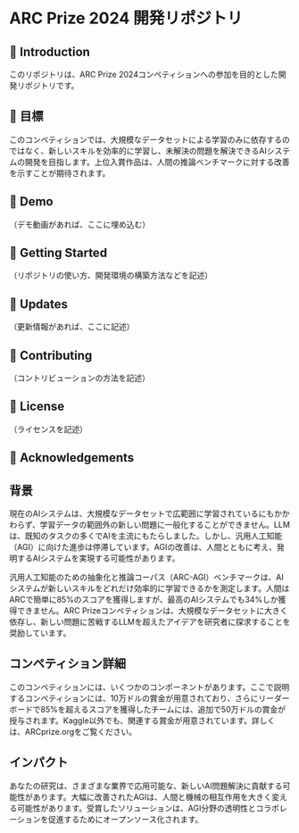 # ARC Prize 2024 開発リポジトリ

## 🌟 Introduction

このリポジトリは、ARC Prize 2024コンペティションへの参加を目的とした開発リポジトリです。

## 🎯 目標

このコンペティションでは、大規模なデータセットによる学習のみに依存するのではなく、新しいスキルを効率的に学習し、未解決の問題を解決できるAIシステムの開発を目指します。上位入賞作品は、人間の推論ベンチマークに対する改善を示すことが期待されます。

## 🎥 Demo

（デモ動画があれば、ここに埋め込む）

## 🚀 Getting Started

（リポジトリの使い方、開発環境の構築方法などを記述）

## 📝 Updates

（更新情報があれば、ここに記述）

## 🤝 Contributing

（コントリビューションの方法を記述）

## 📄 License

（ライセンスを記述）

## 🙏 Acknowledgements

## 背景

現在のAIシステムは、大規模なデータセットで広範囲に学習されているにもかかわらず、学習データの範囲外の新しい問題に一般化することができません。LLMは、既知のタスクの多くでAIを主流にもたらしました。しかし、汎用人工知能（AGI）に向けた進歩は停滞しています。AGIの改善は、人間とともに考え、発明するAIシステムを実現する可能性があります。

汎用人工知能のための抽象化と推論コーパス（ARC-AGI）ベンチマークは、AIシステムが新しいスキルをどれだけ効率的に学習できるかを測定します。人間はARCで簡単に85%のスコアを獲得しますが、最高のAIシステムでも34%しか獲得できません。ARC Prizeコンペティションは、大規模なデータセットに大きく依存し、新しい問題に苦戦するLLMを超えたアイデアを研究者に探求することを奨励しています。

## コンペティション詳細

このコンペティションには、いくつかのコンポーネントがあります。ここで説明するコンペティションには、10万ドルの賞金が用意されており、さらにリーダーボードで85%を超えるスコアを獲得したチームには、追加で50万ドルの賞金が授与されます。Kaggle以外でも、関連する賞金が用意されています。詳しくは、ARCprize.orgをご覧ください。

## インパクト

あなたの研究は、さまざまな業界で応用可能な、新しいAI問題解決に貢献する可能性があります。大幅に改善されたAGIは、人間と機械の相互作用を大きく変える可能性があります。受賞したソリューションは、AGI分野の透明性とコラボレーションを促進するためにオープンソース化されます。 
